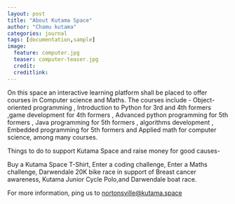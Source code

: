 ```yaml
---
layout: post
title: "About Kutama Space"
author: "Chamu kutama"
categories: journal
tags: [documentation,sample]
image:
  feature: computer.jpg
  teaser: computer-teaser.jpg
  credit:
  creditlink:
---
```


On this space an interactive learning platform shall be placed to offer courses in Computer science and Maths. The courses include - Object-oriented programming , Introduction to Python for 3rd and 4th formers ,game development for 4th formers , Advanced python programming for 5th formers , Java programming for 5th formers , algorithms development , Embedded programming for 5th formers and Applied math for computer science, among many courses.

Things to do to support Kutama Space and raise money for good causes-

Buy a Kutama Space T-Shirt, 
Enter a coding challenge,
Enter a Maths challenge,
Darwendale 20K bike race in support of Breast cancer awareness,
Kutama Junior Cycle Polo,and 
Darwendale boat race.

For more information, ping us to nortonsville@kutama.space
